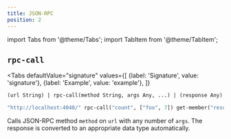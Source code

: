 ```yaml
---
title: JSON-RPC
position: 2
---
```


import Tabs from '@theme/Tabs';
import TabItem from '@theme/TabItem';

## `rpc-call`

<Tabs
  defaultValue="signature"
  values={[
    {label: 'Signature', value: 'signature'},
    {label: 'Example', value: 'example'},
  ]}
>

<TabItem value="signature">

```clojure
(url String) | rpc-call(method String, args Any, ...) | (response Any)
```

</TabItem>

<TabItem value="example">

```clojure
"http://localhost:4040/" rpc-call("count", ["foo", 7]) get-member("result") => 2
```

</TabItem>

</Tabs>

Calls JSON-RPC method `method` on `url` with any number of `args`. The response is
converted to an appropriate data type automatically.
